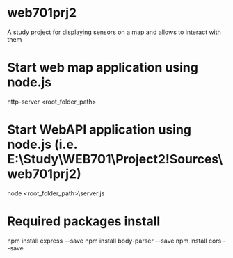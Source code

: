 # web701prj2
A study project for displaying sensors on a map and allows to interact with them

# Start web map application using node.js 
http-server <root_folder_path>

# Start WebAPI application using node.js (i.e. E:\Study\WEB701\Project2\!Sources\web701prj2\)
node <root_folder_path>\server.js

# Required packages install
npm install express --save
npm install body-parser --save 
npm install cors --save